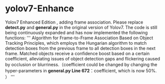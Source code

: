 # yolov7-Enhance
Yolov7 Enhanced Edition , adding frame association.
Please replace **detect.py** and **general.py** in the original version of Yolov7.
The code is still being continuously expanded and has now implemented the following functions:
'''
Algorithm for Frame-to-Frame Association Based on Object Tracking Principles, which employs the Hungarian algorithm to match detection boxes from the previous frame to all detection boxes in the next frame. Matched objects receive a confidence boost based on a certain coefficient, alleviating issues of object detection gaps and flickering caused by occlusion or blurriness.（coefficient could be changed by changing the hyper-parameters in **general.py Line 672**：coefficient, which is now 50%. ）
'''
